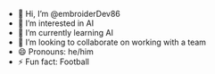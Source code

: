 - 👋 Hi, I’m @embroiderDev86
- 👀 I’m interested in AI
- 🌱 I’m currently learning AI
- 💞️ I’m looking to collaborate on working with a team
- 😄 Pronouns: he/him
- ⚡ Fun fact: Football

<!---
embroiderDev86/embroiderDev86 is a ✨ special ✨ repository because its `README.md` (this file) appears on your GitHub profile.
You can click the Preview link to take a look at your changes.
--->
